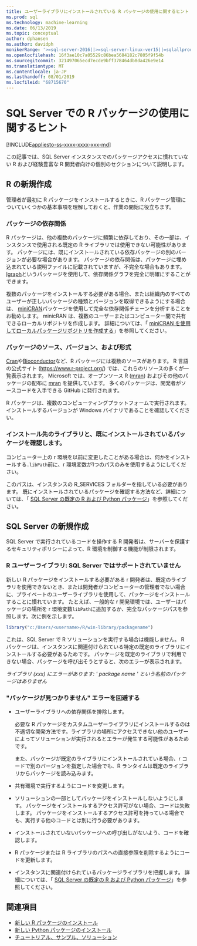 ```yaml
---
title: ユーザーライブラリにインストールされている R パッケージの使用に関するヒント
ms.prod: sql
ms.technology: machine-learning
ms.date: 06/13/2019
ms.topic: conceptual
author: dphansen
ms.author: davidph
monikerRange: '>=sql-server-2016||>=sql-server-linux-ver15||=sqlallproducts-allversions'
ms.openlocfilehash: 16f3ae10c7a05529c86bea5684182c7805f9f54b
ms.sourcegitcommit: 321497065ecd7ecde9bff378464db8da426e9e14
ms.translationtype: MT
ms.contentlocale: ja-JP
ms.lasthandoff: 08/01/2019
ms.locfileid: "68715670"
---
```

# <a name="tips-for-using-r-packages-in-sql-server"></a>SQL Server での R パッケージの使用に関するヒント
[!INCLUDE[appliesto-ss-xxxx-xxxx-xxx-md](../../includes/appliesto-ss-xxxx-xxxx-xxx-md.md)]

この記事では、SQL Server インスタンスでのパッケージアクセスに慣れていない R および経験豊富な R 開発者向けの個別のセクションについて説明します。

## <a name="new-to-r"></a>R の新規作成

管理者が最初に R パッケージをインストールするときに、R パッケージ管理についていくつかの基本事項を理解しておくと、作業の開始に役立ちます。

### <a name="package-dependencies"></a>パッケージの依存関係

R パッケージは、他の複数のパッケージに頻繁に依存しており、その一部は、インスタンスで使用される既定の R ライブラリでは使用できない可能性があります。 パッケージには、既にインストールされている依存パッケージの別のバージョンが必要な場合があります。 パッケージの依存関係は、パッケージに埋め込まれている説明ファイルに記載されていますが、不完全な場合もあります。 [Igraph](https://igraph.org/r/)というパッケージを使用して、依存関係グラフを完全に明確にすることができます。

複数のパッケージをインストールする必要がある場合、または組織内のすべてのユーザーが正しいパッケージの種類とバージョンを取得できるようにする場合は、 [miniCRAN](https://mran.microsoft.com/package/miniCRAN)パッケージを使用して完全な依存関係チェーンを分析することをお勧めします。 minicRAN は、複数のユーザーまたはコンピューター間で共有できるローカルリポジトリを作成します。 詳細については、「 [miniCRAN を使用してローカルパッケージリポジトリを作成する](create-a-local-package-repository-using-minicran.md)」を参照してください。

### <a name="package-sources-versions-and-formats"></a>パッケージのソース、バージョン、および形式

[Cran](https://cran.r-project.org/)や[Bioconductor](https://www.bioconductor.org/)など、R パッケージには複数のソースがあります。 R 言語の公式サイト (<https://www.r-project.org/>) では、これらのリソースの多くが一覧表示されます。 Microsoft では、オープンソース R ([mran](https://mran.microsoft.com/open)) およびその他のパッケージの配布に [mran](https://mran.microsoft.com/) を提供しています。 多くのパッケージは、開発者がソースコードを入手できる GitHub に発行されます。

R パッケージは、複数のコンピューティングプラットフォームで実行されます。 インストールするバージョンが Windows バイナリであることを確認してください。

### <a name="know-which-library-you-are-installing-to-and-which-packages-are-already-installed"></a>インストール先のライブラリと、既にインストールされているパッケージを確認します。

コンピューター上の r 環境を以前に変更したことがある場合は、何かをインストールする`.libPath`前に、r 環境変数が1つのパスのみを使用するようにしてください。

このパスは、インスタンスの R_SERVICES フォルダーを指している必要があります。 既にインストールされているパッケージを確認する方法など、詳細については、「 [SQL Server の既定の R および Python パッケージ](../package-management/default-packages.md)」を参照してください。

## <a name="new-to-sql-server"></a>SQL Server の新規作成

SQL Server で実行されているコードを操作する R 開発者は、サーバーを保護するセキュリティポリシーによって、R 環境を制御する機能が制限されます。

### <a name="r-user-libraries-not-supported-on-sql-server"></a>R ユーザーライブラリ: SQL Server ではサポートされていません

新しい R パッケージをインストールする必要がある r 開発者は、既定のライブラリを使用できないとき、または開発者がコンピューターの管理者でない場合に、プライベートのユーザーライブラリを使用して、パッケージをインストールすることに慣れています。 たとえば、一般的な r 開発環境では、ユーザーはパッケージの場所を r 環境変数`libPath`に追加するか、完全なパッケージパスを参照します。次に例を示します。

```R
library("c:/Users/<username>/R/win-library/packagename")
```

これは、SQL Server で R ソリューションを実行する場合は機能しません。 R パッケージは、インスタンスに関連付けられている特定の既定のライブラリにインストールする必要があるためです。 パッケージを既定のライブラリで利用できない場合、パッケージを呼び出そうとすると、次のエラーが表示されます。

*ライブラリ (xxx) にエラーがあります: ' package name ' という名前のパッケージはありません*

### <a name="avoid-package-not-found-errors"></a>"パッケージが見つかりません" エラーを回避する

+ ユーザーライブラリへの依存関係を排除します。 

    必要な R パッケージをカスタムユーザーライブラリにインストールするのは不適切な開発方法です。ライブラリの場所にアクセスできない他のユーザーによってソリューションが実行されるとエラーが発生する可能性があるためです。

    また、パッケージが既定のライブラリにインストールされている場合、r コードで別のバージョンを指定した場合でも、R ランタイムは既定のライブラリからパッケージを読み込みます。

+ 共有環境で実行するようにコードを変更します。

+ ソリューションの一部としてパッケージをインストールしないようにします。 パッケージをインストールするアクセス許可がない場合、コードは失敗します。 パッケージをインストールするアクセス許可を持っている場合でも、実行する他のコードとは別に行う必要があります。

+ インストールされていないパッケージへの呼び出しがないよう、コードを確認します。

+ R パッケージまたは R ライブラリのパスへの直接参照を削除するようにコードを更新します。 

+ インスタンスに関連付けられているパッケージライブラリを把握します。 詳細については、「 [SQL Server の既定の R および Python パッケージ](../package-management/default-packages.md)」を参照してください。

## <a name="see-also"></a>関連項目

+ [新しい R パッケージのインストール](install-additional-r-packages-on-sql-server.md)
+ [新しい Python パッケージのインストール](../python/install-additional-python-packages-on-sql-server.md)
+ [チュートリアル、サンプル、ソリューション](../tutorials/machine-learning-services-tutorials.md)